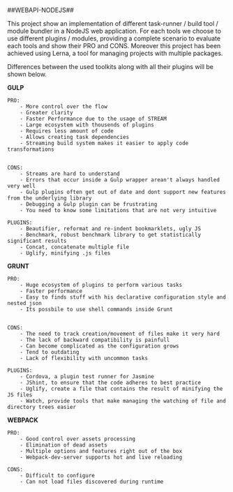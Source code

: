 ##WEBAPI-NODEJS##

This project show an implementation of different task-runner / build tool / module bundler in a NodeJS web application. For each tools we choose to
use different plugins / modules, providing a complete scenario to evaluate each tools and show their PRO and CONS.
Moreover this project has been achieved using Lerna, a tool for managing projects with multiple packages.

Differences between the used toolkits along with all their plugins will be shown below.

**GULP**  

	PRO:  
		- More control over the flow  
		- Greater clarity  
		- Faster Performance due to the usage of STREAM  
		- Large ecosystem with thousends of plugins 
		- Requires less amount of code  
		- Allows creating task dependencies  
		- Streaming build system makes it easier to apply code transformations
  

	CONS:
		- Streams are hard to understand
		- Errors that occur inside a Gulp wrapper arean't always handled very well
		- Gulp plugins often get out of date and dont support new features from the underlying library
		- Debugging a Gulp plugin can be frustrating
		- You need to know some limitations that are not very intuitive
  
	PLUGINS:  
		- Beautifier, reformat and re-indent bookmarklets, ugly JS  
		- Benchmark, robust benchmark library to get statistically significant results  
		- Concat, concatenate multiple file  
		- Uglify, minifying .js files  
  
  **GRUNT**  
  
	PRO:  
		- Huge ecosystem of plugins to perform various tasks  
		- Faster performance  
		- Easy to finds stuff with his declarative configuration style and nested json  
		- Its possbile to use shell commands inside Grunt  
		
  
	CONS: 
		- The need to track creation/movement of files make it very hard 
		- The lack of backward compatibility is painfull
		- Can become complicated as the configuration grows
		- Tend to outdating
		- Lack of flexibility with uncommon tasks
		
	PLUGINS:
		- Cordova, a plugin test runner for Jasmine
		- JShint, to ensure that the code adheres to best practice
		- Uglify, create a file that contains the result of minifying the JS files
		- Watch, provide tools that make managing the watching of file and directory trees easier

**WEBPACK**

	PRO:	
		- Good control over assets processing
		- Elimination of dead assets
		- Multiple options and features right out of the box
		- Webpack-dev-server supports hot and live reloading

	CONS:
		- Difficult to configure
		- Can not load files discovered during runtime
